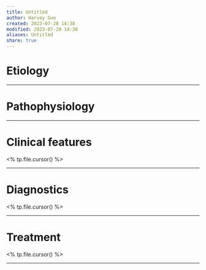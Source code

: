```yaml
---
title: Untitled
author: Harvey Guo
created: 2023-07-20 14:38
modified: 2023-07-20 14:38
aliases: Untitled
share: true
---
```

# Etiology


---
# Pathophysiology


---
# Clinical features
<% tp.file.cursor() %>

---
# Diagnostics
<% tp.file.cursor() %>

---
# Treatment
<% tp.file.cursor() %>

---

